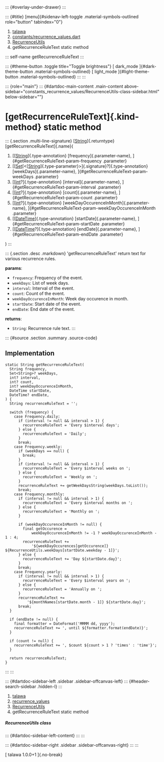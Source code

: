 ::: {#overlay-under-drawer}
:::

::: {#title}
[menu]{#sidenav-left-toggle .material-symbols-outlined role="button"
tabindex="0"}

1.  [talawa](../../index.html)
2.  [constants/recurrence_values.dart](../../constants_recurrence_values/)
3.  [RecurrenceUtils](../../constants_recurrence_values/RecurrenceUtils-class.html)
4.  getRecurrenceRuleText static method

::: self-name
getRecurrenceRuleText
:::

::: {#theme-button .toggle title="Toggle brightness"}
[ dark_mode ]{#dark-theme-button .material-symbols-outlined} [
light_mode ]{#light-theme-button .material-symbols-outlined}
:::
:::

::: {role="main"}
::: {#dartdoc-main-content .main-content above-sidebar="constants_recurrence_values/RecurrenceUtils-class-sidebar.html" below-sidebar=""}
<div>

# [getRecurrenceRuleText]{.kind-method} static method

</div>

::: {.section .multi-line-signature}
[[String](https://api.flutter.dev/flutter/dart-core/String-class.html)]{.returntype}
[getRecurrenceRuleText]{.name}(

1.  [[[String](https://api.flutter.dev/flutter/dart-core/String-class.html)]{.type-annotation}
    [frequency]{.parameter-name},
    ]{#getRecurrenceRuleText-param-frequency .parameter}
2.  [[[Set](https://api.flutter.dev/flutter/dart-core/Set-class.html)[\<[[String](https://api.flutter.dev/flutter/dart-core/String-class.html)]{.type-parameter}\>]{.signature}?]{.type-annotation}
    [weekDays]{.parameter-name}, ]{#getRecurrenceRuleText-param-weekDays
    .parameter}
3.  [[[int](https://api.flutter.dev/flutter/dart-core/int-class.html)?]{.type-annotation}
    [interval]{.parameter-name}, ]{#getRecurrenceRuleText-param-interval
    .parameter}
4.  [[[int](https://api.flutter.dev/flutter/dart-core/int-class.html)?]{.type-annotation}
    [count]{.parameter-name}, ]{#getRecurrenceRuleText-param-count
    .parameter}
5.  [[[int](https://api.flutter.dev/flutter/dart-core/int-class.html)?]{.type-annotation}
    [weekDayOccurenceInMonth]{.parameter-name},
    ]{#getRecurrenceRuleText-param-weekDayOccurenceInMonth .parameter}
6.  [[[DateTime](https://api.flutter.dev/flutter/dart-core/DateTime-class.html)]{.type-annotation}
    [startDate]{.parameter-name},
    ]{#getRecurrenceRuleText-param-startDate .parameter}
7.  [[[DateTime](https://api.flutter.dev/flutter/dart-core/DateTime-class.html)?]{.type-annotation}
    [endDate]{.parameter-name}, ]{#getRecurrenceRuleText-param-endDate
    .parameter}

)
:::

::: {.section .desc .markdown}
\'getRecurrenceRuleText\' return text for various recurrence rules.

**params**:

-   `frequency`: Frequency of the event.
-   `weekDays`: List of week days.
-   `interval`: Interval of the event.
-   `count`: Count of the event.
-   `weekDayOccurenceInMonth`: Week day occurence in month.
-   `startDate`: Start date of the event.
-   `endDate`: End date of the event.

**returns**:

-   `String`: Recurrence rule text.
:::

::: {#source .section .summary .source-code}
## Implementation

``` language-dart
static String getRecurrenceRuleText(
  String frequency,
  Set<String>? weekDays,
  int? interval,
  int? count,
  int? weekDayOccurenceInMonth,
  DateTime startDate,
  DateTime? endDate,
) {
  String recurrenceRuleText = '';

  switch (frequency) {
    case Frequency.daily:
      if (interval != null && interval > 1) {
        recurrenceRuleText = 'Every $interval days';
      } else {
        recurrenceRuleText = 'Daily';
      }
      break;
    case Frequency.weekly:
      if (weekDays == null) {
        break;
      }
      if (interval != null && interval > 1) {
        recurrenceRuleText = 'Every $interval weeks on ';
      } else {
        recurrenceRuleText = 'Weekly on ';
      }
      recurrenceRuleText += getWeekDaysString(weekDays.toList());
      break;
    case Frequency.monthly:
      if (interval != null && interval > 1) {
        recurrenceRuleText = 'Every $interval months on ';
      } else {
        recurrenceRuleText = 'Monthly on ';
      }

      if (weekDayOccurenceInMonth != null) {
        final getOccurence =
            weekDayOccurenceInMonth != -1 ? weekDayOccurenceInMonth - 1 : 4;
        recurrenceRuleText +=
            '${weekDayOccurences[getOccurence]} ${RecurrenceUtils.weekDays[startDate.weekday - 1]}';
      } else {
        recurrenceRuleText += 'Day ${startDate.day}';
      }
      break;
    case Frequency.yearly:
      if (interval != null && interval > 1) {
        recurrenceRuleText = 'Every $interval years on ';
      } else {
        recurrenceRuleText = 'Annually on ';
      }
      recurrenceRuleText +=
          '${monthNames[startDate.month - 1]} ${startDate.day}';
      break;
  }

  if (endDate != null) {
    final formatter = DateFormat('MMMM dd, yyyy');
    recurrenceRuleText += ', until ${formatter.format(endDate)}';
  }

  if (count != null) {
    recurrenceRuleText += ', $count ${count > 1 ? 'times' : 'time'}';
  }

  return recurrenceRuleText;
}
```
:::
:::

::: {#dartdoc-sidebar-left .sidebar .sidebar-offcanvas-left}
::: {#header-search-sidebar .hidden-l}
:::

1.  [talawa](../../index.html)
2.  [recurrence_values](../../constants_recurrence_values/)
3.  [RecurrenceUtils](../../constants_recurrence_values/RecurrenceUtils-class.html)
4.  getRecurrenceRuleText static method

##### RecurrenceUtils class

::: {#dartdoc-sidebar-left-content}
:::
:::

::: {#dartdoc-sidebar-right .sidebar .sidebar-offcanvas-right}
:::
:::

[ talawa 1.0.0+1 ]{.no-break}
